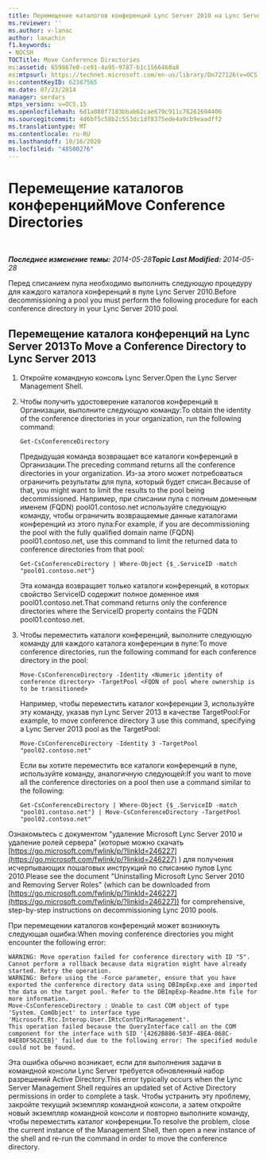 ```yaml
---
title: Перемещение каталогов конференций Lync Server 2010 на Lync Server 2013
ms.reviewer: ''
ms.author: v-lanac
author: lanachin
f1.keywords:
- NOCSH
TOCTitle: Move Conference Directories
ms:assetid: 659867e0-ce91-4a95-9787-b1c1566460a8
ms:mtpsurl: https://technet.microsoft.com/en-us/library/Dn727126(v=OCS.15)
ms:contentKeyID: 62387565
ms.date: 07/23/2014
manager: serdars
mtps_version: v=OCS.15
ms.openlocfilehash: 6d1a080f7183bbab62cae679c911c76261694406
ms.sourcegitcommit: 4d6bf5c58b2c553dc1df8375ede4a9cb9eaadff2
ms.translationtype: MT
ms.contentlocale: ru-RU
ms.lasthandoff: 10/16/2020
ms.locfileid: "48500276"
---
```

# <a name="move-conference-directories"></a><span data-ttu-id="000ca-102">Перемещение каталогов конференций</span><span class="sxs-lookup"><span data-stu-id="000ca-102">Move Conference Directories</span></span>

<div data-xmlns="http://www.w3.org/1999/xhtml">

<div class="topic" data-xmlns="http://www.w3.org/1999/xhtml" data-msxsl="urn:schemas-microsoft-com:xslt" data-cs="https://msdn.microsoft.com/">

<div data-asp="https://msdn2.microsoft.com/asp">



</div>

<div id="mainSection">

<div id="mainBody">

<span> </span>

<span data-ttu-id="000ca-103">_**Последнее изменение темы:** 2014-05-28_</span><span class="sxs-lookup"><span data-stu-id="000ca-103">_**Topic Last Modified:** 2014-05-28_</span></span>

<span data-ttu-id="000ca-104">Перед списанием пула необходимо выполнить следующую процедуру для каждого каталога конференций в пуле Lync Server 2010.</span><span class="sxs-lookup"><span data-stu-id="000ca-104">Before decommissioning a pool you must perform the following procedure for each conference directory in your Lync Server 2010 pool.</span></span>

<div>

## <a name="to-move-a-conference-directory-to-lync-server-2013"></a><span data-ttu-id="000ca-105">Перемещение каталога конференций на Lync Server 2013</span><span class="sxs-lookup"><span data-stu-id="000ca-105">To Move a Conference Directory to Lync Server 2013</span></span>

1.  <span data-ttu-id="000ca-106">Откройте командную консоль Lync Server.</span><span class="sxs-lookup"><span data-stu-id="000ca-106">Open the Lync Server Management Shell.</span></span>

2.  <span data-ttu-id="000ca-107">Чтобы получить удостоверение каталогов конференций в Организации, выполните следующую команду:</span><span class="sxs-lookup"><span data-stu-id="000ca-107">To obtain the identity of the conference directories in your organization, run the following command:</span></span>
    
        Get-CsConferenceDirectory
    
    <span data-ttu-id="000ca-108">Предыдущая команда возвращает все каталоги конференций в Организации.</span><span class="sxs-lookup"><span data-stu-id="000ca-108">The preceding command returns all the conference directories in your organization.</span></span> <span data-ttu-id="000ca-109">Из-за этого может потребоваться ограничить результаты для пула, который будет списан.</span><span class="sxs-lookup"><span data-stu-id="000ca-109">Because of that, you might want to limit the results to the pool being decommissioned.</span></span> <span data-ttu-id="000ca-110">Например, при списании пула с полным доменным именем (FQDN) pool01.contoso.net используйте следующую команду, чтобы ограничить возвращаемые данные каталогами конференций из этого пула:</span><span class="sxs-lookup"><span data-stu-id="000ca-110">For example, if you are decommissioning the pool with the fully qualified domain name (FQDN) pool01.contoso.net, use this command to limit the returned data to conference directories from that pool:</span></span>
    
        Get-CsConferenceDirectory | Where-Object {$_.ServiceID -match "pool01.contoso.net"}
    
    <span data-ttu-id="000ca-111">Эта команда возвращает только каталоги конференций, в которых свойство ServiceID содержит полное доменное имя pool01.contoso.net.</span><span class="sxs-lookup"><span data-stu-id="000ca-111">That command returns only the conference directories where the ServiceID property contains the FQDN pool01.contoso.net.</span></span>

3.  <span data-ttu-id="000ca-112">Чтобы переместить каталоги конференций, выполните следующую команду для каждого каталога конференции в пуле:</span><span class="sxs-lookup"><span data-stu-id="000ca-112">To move conference directories, run the following command for each conference directory in the pool:</span></span>
    
        Move-CsConferenceDirectory -Identity <Numeric identity of conference directory> -TargetPool <FQDN of pool where ownership is to be transitioned>
    
    <span data-ttu-id="000ca-113">Например, чтобы переместить каталог конференции 3, используйте эту команду, указав пул Lync Server 2013 в качестве TargetPool:</span><span class="sxs-lookup"><span data-stu-id="000ca-113">For example, to move conference directory 3 use this command, specifying a Lync Server 2013 pool as the TargetPool:</span></span>
    
        Move-CsConferenceDirectory -Identity 3 -TargetPool "pool02.contoso.net"
    
    <span data-ttu-id="000ca-114">Если вы хотите переместить все каталоги конференций в пуле, используйте команду, аналогичную следующей:</span><span class="sxs-lookup"><span data-stu-id="000ca-114">If you want to move all the conference directories on a pool then use a command similar to the following:</span></span>
    
        Get-CsConferenceDirectory | Where-Object {$_.ServiceID -match "pool01.contoso.net"} | Move-CsConferenceDirectory -TargetPool "pool02.contoso.net"

<span data-ttu-id="000ca-115">Ознакомьтесь с документом "удаление Microsoft Lync Server 2010 и удаление ролей сервера" (которые можно скачать [https://go.microsoft.com/fwlink/p/?linkId=246227](https://go.microsoft.com/fwlink/p/?linkid=246227) ) для получения исчерпывающих пошаговых инструкций по списанию пулов Lync 2010.</span><span class="sxs-lookup"><span data-stu-id="000ca-115">Please see the document "Uninstalling Microsoft Lync Server 2010 and Removing Server Roles" (which can be downloaded from [https://go.microsoft.com/fwlink/p/?linkId=246227](https://go.microsoft.com/fwlink/p/?linkid=246227)) for comprehensive, step-by-step instructions on decommissioning Lync 2010 pools.</span></span>

<span data-ttu-id="000ca-116">При перемещении каталогов конференций может возникнуть следующая ошибка:</span><span class="sxs-lookup"><span data-stu-id="000ca-116">When moving conference directories you might encounter the following error:</span></span>

    WARNING: Move operation failed for conference directory with ID "5". Cannot perform a rollback because data migration might have already started. Retry the operation.
    WARNING: Before using the -Force parameter, ensure that you have exported the conference directory data using DBImpExp.exe and imported the data on the target pool. Refer to the DBImpExp-Readme.htm file for more information.
    Move-CsConferenceDirectory : Unable to cast COM object of type 'System._ComObject' to interface type 'Microsoft.Rtc.Interop.User.IRtcConfDirManagement'. 
    This operation failed because the QueryInterface call on the COM component for the interface with SID '{4262B886-503F-4BEA-868C-04E8DF562CEB}' failed due to the following error: The specified module could not be found.

<span data-ttu-id="000ca-117">Эта ошибка обычно возникает, если для выполнения задачи в командной консоли Lync Server требуется обновленный набор разрешений Active Directory.</span><span class="sxs-lookup"><span data-stu-id="000ca-117">This error typically occurs when the Lync Server Management Shell requires an updated set of Active Directory permissions in order to complete a task.</span></span> <span data-ttu-id="000ca-118">Чтобы устранить эту проблему, закройте текущий экземпляр командной консоли, а затем откройте новый экземпляр командной консоли и повторно выполните команду, чтобы переместить каталог конференции.</span><span class="sxs-lookup"><span data-stu-id="000ca-118">To resolve the problem, close the current instance of the Management Shell, then open a new instance of the shell and re-run the command in order to move the conference directory.</span></span>

</div>

</div>

<span> </span>

</div>

</div>

</div>

